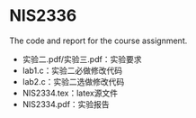 # NIS2336
The code and report for the course assignment.

- 实验二.pdf/实验三.pdf：实验要求
- lab1.c：实验二必做修改代码
- lab2.c：实验二选做修改代码
- NIS2334.tex：latex源文件
- NIS2334.pdf：实验报告
